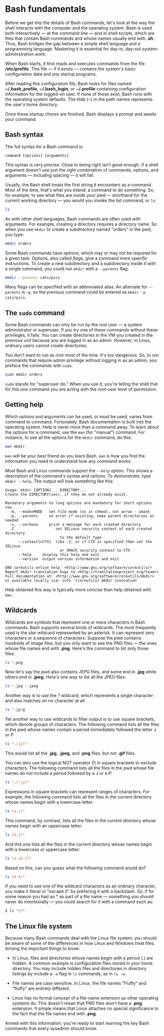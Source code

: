 # Bash fundamentals

Before we get into the details of Bash commands, let's look at the way the shell interacts with the computer and the operating system. Bash is used both interactively — at the command line — and in shell scripts, which are files that contain Bash commands and whose names usually end with **.sh**. Thus, Bash bridges the gap between a simple shell language and a programming language. Mastering it is essential for day-in, day-out system-administration work.

When Bash starts, it first reads and executes commands from the file **/etc/profile**. This file — if it exists — contains the system's basic configuration data and any startup programs.

After reading this configuration file, Bash looks for files named **~/.bash_profile**, **~/.bash_login**, or **~/.profile** containing configuration information for the logged-on user. If none of these exist, Bash runs with the operating system defaults. The tilde (~) in the path names represents the user's home directory.

Once these startup chores are finished, Bash displays a prompt and awaits your command.

## Bash syntax

The full syntax for a Bash command is:

```
command [options] [arguments]
```

This syntax is very precise. Close to being right isn't good enough. If a shell argument doesn't use just the right combination of commands, options, and arguments — including spacing — it will fail. 

Usually, the Bash shell treats the first string it encounters as a command. Most of the time, that's what you intend: a command to do something. So, for example, to see what files are inside your pwd — shorthand for the current working directory — you would you invoke the list command, or `ls`: 

```bash
ls
```
 
As with other shell languages, Bash commands are often used with arguments. For example, creating a directory requires a directory name. So when you use `mkdir` to create a subdirectory named "orders" in the pwd, you type:

```bash
mkdir orders
```

Some Bash commands have options, which may or may not be required for a given task. Options, also called *flags*, give a command more specific instructions. To create a new subdirectory and a subdirectory inside it with a single command, you could run `mkdir` with a `--parents` flag:

```bash
mkdir --parents cats/pics
```

Many flags can be specified with an abbreviated alias. An alternate for `--parents` is `–p`, so the previous command could be entered as `mkdir -p cats/pics`.

## The `sudo` command

Some Bash commands can only be run by the root user — a system administrator or superuser. If you try one of these commands without these privileges, it fails. You can create directories in the VM you created in the previous unit because you are logged in as an admin. However, in Linux, ordinary users cannot create directories.

You don't want to run as root most of the time. It's too dangerous. So, to run commands that require admin privilege without logging in as an admin, you preface the commands with `sudo`:

```bash
sudo mkdir orders
```

`sudo` stands for "superuser do." When you use it, you're telling the shell that for this one command you are acting with the root-user level of permission.

## Getting help

Which options and arguments can be used, or must be used, varies from command to command. Fortunately, Bash documentation is built into the operating system. Help is never more than a command away. To learn about the options for a command, use the `man` (for "manual") command. For instance, to see all the options for the `mkdir` command, do this:

```bash
man mkdir
```

`man` will be your best friend as you learn Bash. `man` is how you find the information you need to understand how any command works.

Most Bash and Linux commands support the `--help` option. This shows a description of the command's syntax and options. To demonstrate, type `mkdir --help`. The output will look something like this:

```
Usage: mkdir [OPTION]... DIRECTORY...
Create the DIRECTORY(ies), if they do not already exist.

Mandatory arguments to long options are mandatory for short options too.
  -m, --mode=MODE   set file mode (as in chmod), not a=rwx - umask
  -p, --parents     no error if existing, make parent directories as needed
  -v, --verbose     print a message for each created directory
  -Z                   set SELinux security context of each created directory
                         to the default type
      --context[=CTX]  like -Z, or if CTX is specified then set the SELinux
                         or SMACK security context to CTX
      --help     display this help and exit
      --version  output version information and exit

GNU coreutils online help: <http://www.gnu.org/software/coreutils/>
Report mkdir translation bugs to <http://translationproject.org/team/>
Full documentation at: <http://www.gnu.org/software/coreutils/mkdir>
or available locally via: info '(coreutils) mkdir invocation'
```

Help obtained this way is typically more concise than help obtained with `man`. 

## Wildcards

Wildcards are symbols that represent one or more characters in Bash commands.  Bash supports several kinds of wildcards. The most frequently used is the *star* wildcard represented by an asterisk. It can represent zero characters or a sequence of characters. Suppose the pwd contains hundreds of image files, but you only want to see the PNG files — the ones whose file names end with **.png**. Here's the command to list only those files:

```bash
ls *.png
```

Now let's say the pwd also contains JEPG files, and some end in **.jpg** while others end in **.jpeg.** Here's one way to list all the JPEG files:

```bash
ls *.jpg *.jpeg
```

Another way is to use the ? wildcard, which represents a single character and also matches on no character at all:

```bash
ls *.jp?g
```

Yet another way to use wildcards to filter output is to use square brackets, which denote groups of characters. The following command lists all the files in the pwd whose names contain a period immediately followed the letter J or P:

```bash
ls *.[jp]*
```

This would list all the **.jpg**, **.jpeg**, and **.png** files, but not **.gif** files.


You can also use the logical NOT operator (!) in square brackets to exclude characters. The following command lists all the files in the pwd whose file names do *not* include a period followed by a J or a P:

```bash
ls *.[!jp]*
```

Expressions in square brackets can represent ranges of characters. For example, the following command lists all the files in the current directory whose names begin with a lowercase letter:

```bash
ls [a-z]*
```

This command, by contrast, lists all the files in the current directory whose names begin with an uppercase letter:

```bash
ls [A-Z]*
```

And this one lists all the files in the current directory whose names begin with a lowercase *or* uppercase letter:

```bash
ls [a-zA-Z]*
```

Based on this, can you guess what the following command would do?

```bash
ls [0-9]*
```

If you need to use one of the wildcard characters as an ordinary character, you make it literal or "escape it" by prefacing it with a backslash. So, if for some reason you had an * as part of a file name — something you should never do intentionally — you could search for it with a command such as:

```bash
$ ls *\**
```

## The Linux file system

Because many Bash commands deal with the Linux file system, you should be aware of some of the differences in how Linux and Windows treat files. Among the important things to know:

- In Linux, files and directories whose names begin with a period (.) are hidden. A common example is configuration files stored in your home directory. You may include hidden files and directories in directory listings by include a `-a` flag in `ls` commands, as in `ls -a`.

- File names are case sensitive. In Linux, the file names "Fluffy" and "fluffy" are entirely different.

- Linux has no formal concept of a file-name extension as other operating systems do. This doesn't mean that PNG files won't have a **.png** extension. It simple means that Linux attaches no special significance to the fact that the file names end with **.png**.

Armed with this information, you're ready to start learning the key Bash commands that every sysadmin should know.





